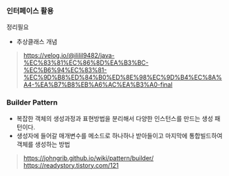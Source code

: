 ### 인터페이스 활용

정리필요
* 추상클래스 개념

> https://velog.io/@ililil9482/java-%EC%83%81%EC%86%8D%EA%B3%BC-%EC%B6%94%EC%83%81-%EC%9D%B8%ED%84%B0%ED%8E%98%EC%9D%B4%EC%8A%A4-%EA%B7%B8%EB%A6%AC%EA%B3%A0-final


### Builder Pattern

* 복잡한 객체의 생성과정과 표현방법을 분리해서 다양한 인스턴스를 만드는 생성 패턴이다.
* 생성자에 들어갈 매개변수를 메소드로 하나하나 받아들이고 마지막에 통합빌드하여 객체를 생성하는 방법

> https://johngrib.github.io/wiki/pattern/builder/ https://readystory.tistory.com/121

 